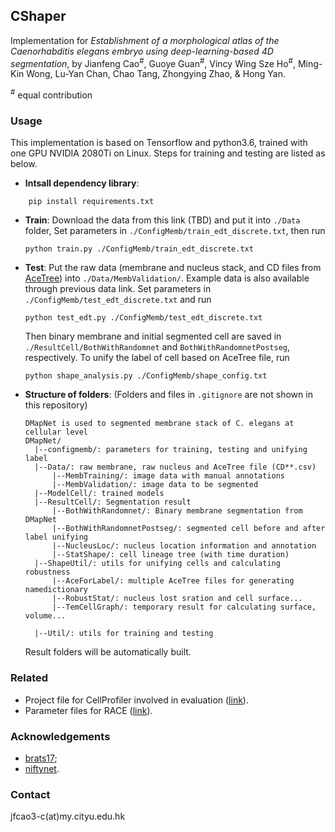## CShaper

Implementation for *Establishment of a morphological atlas of the Caenorhabditis elegans embryo using deep-learning-based 4D
 segmentation*, by Jianfeng Cao<sup>#</sup>, Guoye Guan<sup>#</sup>, Vincy Wing Sze Ho<sup>#</sup>, Ming-Kin Wong, Lu-Yan Chan, Chao Tang, Zhongying Zhao, & Hong Yan.
 
<sup>#</sup> equal contribution

### Usage
This implementation is based on Tensorflow and python3.6, trained with one GPU NVIDIA 2080Ti on Linux. Steps for training
and testing are listed as below.
* **Intsall dependency library**:
```buildoutcfg
    pip install requirements.txt
```
* **Train**: Download the data from this link (TBD) and put it into `./Data` folder, Set parameters
in `./ConfigMemb/train_edt_discrete.txt`, then run
    ```buildoutcfg
    python train.py ./ConfigMemb/train_edt_discrete.txt
    ```
* **Test**: Put the raw data (membrane and nucleus stack, and CD files from [AceTree](https://www.ncbi.nlm.nih.gov/pmc/articles/PMC1501046/))
into `./Data/MembValidation/`. Example data is also available through previous data link. Set parameters in 
`./ConfigMemb/test_edt_discrete.txt` and run
    ```buildoutcfg
    python test_edt.py ./ConfigMemb/test_edt_discrete.txt
    ```
    Then binary membrane and initial segmented cell are saved in `./ResultCell/BothWithRandomnet` and
    `BothWithRandomnetPostseg`, respectively. To unify the label of cell based on AceTree file,
    run 
    ```buildoutcfg
    python shape_analysis.py ./ConfigMemb/shape_config.txt
    ```
* **Structure of folders**: (Folders and files in `.gitignore` are not shown in this repository)
    ```buildoutcfg
    DMapNet is used to segmented membrane stack of C. elegans at cellular level
    DMapNet/
      |--configmemb/: parameters for training, testing and unifying label
      |--Data/: raw membrane, raw nucleus and AceTree file (CD**.csv)
          |--MembTraining/: image data with manual annotations
          |--MembValidation/: image data to be segmented
      |--ModelCell/: trained models 
      |--ResultCell/: Segmentation result
          |--BothWithRandomnet/: Binary membrane segmentation from DMapNet
          |--BothWithRandomnetPostseg/: segmented cell before and after label unifying
          |--NucleusLoc/: nucleus location information and annotation
          |--StatShape/: cell lineage tree (with time duration)
      |--ShapeUtil/: utils for unifying cells and calculating robustness
          |--AceForLabel/: multiple AceTree files for generating namedictionary
          |--RobustStat/: nucleus lost sration and cell surface...
          |--TemCellGraph/: temporary result for calculating surface, volume...
        
      |--Util/: utils for training and testing
    ```
    Result folders will be automatically built.
### Related
* Project file for CellProfiler involved in evaluation ([link](https://portland-my.sharepoint.com/:u:/g/personal/jfcao3-c_ad_cityu_edu_hk/ETN3Z6j4TklAko6NvQDIujwBwzoixX26EajSOaoeeme2jg?download=1)).
* Parameter files for RACE ([link](https://portland-my.sharepoint.com/:u:/g/personal/jfcao3-c_ad_cityu_edu_hk/EX_iCNByGBtMlZI7G8bRgSMBqNfaCdAbq3cHDrGc-k6d5Q?download=1)). 


### Acknowledgements
* [brats17](https://github.com/taigw/brats17);
* [niftynet](https://niftynet.io).

### Contact
jfcao3-c(at)my.cityu.edu.hk
